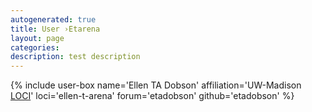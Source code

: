 ```yaml
---
autogenerated: true
title: User ›Etarena
layout: page
categories: 
description: test description
---
```


{% include user-box name='Ellen TA Dobson' affiliation='UW-Madison [LOCI](LOCI)' loci='ellen-t-arena' forum='etadobson' github='etadobson' %}
